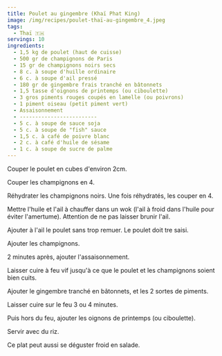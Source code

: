 ```yaml
---
title: Poulet au gingembre (Khaï Phat King)
image: /img/recipes/poulet-thaï-au-gingembre_4.jpeg
tags:
  - Thaï 🇹🇭
servings: 10
ingredients:
  - 1,5 kg de poulet (haut de cuisse)
  - 500 gr de champignons de Paris
  - 15 gr de champignons noirs secs
  - 8 c. à soupe d'huille ordinaire
  - 6 c. à soupe d'ail pressé
  - 180 gr de gingembre frais tranché en bâtonnets
  - 1,5 tasse d'oignons de printemps (ou ciboulette)
  - 3 gros piments rouges coupés en lamelle (ou poivrons)
  - 1 piment oiseau (petit piment vert)
  - Assaisonnement
  - -------------------------
  - 5 c. à soupe de sauce soja
  - 5 c. à soupe de "fish" sauce
  - 1,5 c. à café de poivre blanc
  - 2 c. à café d'huile de sésame
  - 1 c. à soupe de sucre de palme
---
```

Couper le poulet en cubes d'environ 2cm.

Couper les champignons en 4.

Réhydrater les champignons noirs. Une fois réhydratés, les couper en 4.

Mettre l'huile et l'ail à chauffer dans un wok (l'ail à froid dans l'huile pour éviter l'amertume). Attention de ne pas laisser brunir l'ail.

Ajouter à l'ail le poulet sans trop remuer. Le poulet doit tre saisi.

Ajouter les champignons.

2 minutes après, ajouter l'assaisonnement.

Laisser cuire à feu vif jusqu'à ce que le poulet et les champignons soient bien cuits.

Ajouter le gingembre tranché en bâtonnets, et les 2 sortes de piments.

Laisser cuire sur le feu 3 ou 4 minutes.

Puis hors du feu, ajouter les oignons de printemps (ou ciboulette).

Servir avec du riz.

Ce plat peut aussi se déguster froid en salade.